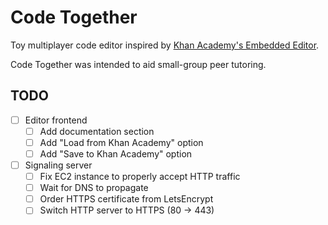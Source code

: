 # Code Together

Toy multiplayer code editor inspired by [Khan Academy's Embedded Editor](https://www.khanacademy.org/computer-programming/new/pjs).

Code Together was intended to aid small-group peer tutoring.

## TODO

- [ ] Editor frontend
    - [ ] Add documentation section
    - [ ] Add "Load from Khan Academy" option
    - [ ] Add "Save to Khan Academy" option

- [ ] Signaling server
    - [ ] Fix EC2 instance to properly accept HTTP traffic
    - [ ] Wait for DNS to propagate
    - [ ] Order HTTPS certificate from LetsEncrypt
    - [ ] Switch HTTP server to HTTPS (80 -> 443)